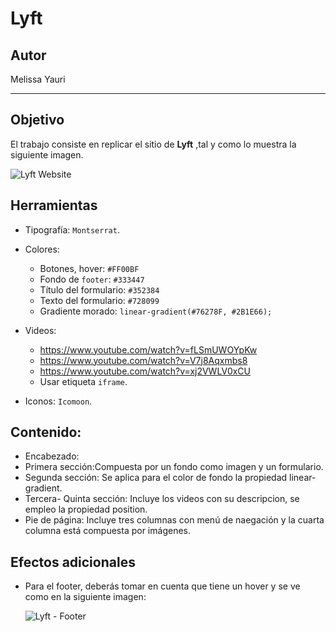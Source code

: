 # Lyft

## Autor
Melissa Yauri

***

## Objetivo

El trabajo consiste en replicar el sitio de **Lyft** ,tal y como lo muestra la siguiente imagen.

![Lyft Website](docs/fullpage.png)

## Herramientas
* Tipografía: `Montserrat`.
* Colores:
  - Botones, hover: `#FF00BF`
  - Fondo de `footer`: `#333447`
  - Título del formulario: `#352384`
  - Texto del formulario: `#728099`
  - Gradiente morado: `linear-gradient(#76278F, #2B1E66);`
* Videos:
    - https://www.youtube.com/watch?v=fLSmUWOYpKw
    - https://www.youtube.com/watch?v=V7j8Aqxmbs8
    - https://www.youtube.com/watch?v=xj2VWLV0xCU
    - Usar etiqueta `iframe`.

* Iconos:  `Icomoon`.

## Contenido:
* Encabezado:
* Primera sección:Compuesta por un fondo como imagen y un formulario.
* Segunda sección: Se aplica para el color de fondo la propiedad linear-gradient.
* Tercera- Quinta sección: Incluye los videos con su descripcion, se empleo la propiedad position.
* Pie de página: Incluye tres columnas con menú de naegación y la cuarta columna está compuesta por imágenes.

## Efectos adicionales
* Para el footer, deberás tomar en cuenta que tiene un hover y se ve como en la
  siguiente imagen:

  ![Lyft - Footer](docs/footer.gif)

  
